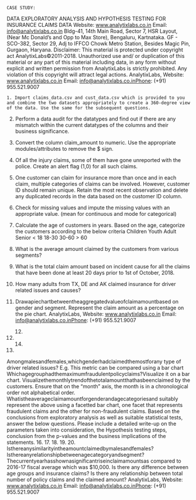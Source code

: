     CASE STUDY:
DATA EXPLORATORY ANALYSIS AND HYPOTHESIS TESTING FOR INSURANCE CLAIMS DATA
Website: www.analytixlabs.co.in Email: info@analytixlabs.co.in
   Bldg-41, 14th Main Road,
Sector 7, HSR Layout,
(Near Mc Donald’s and Opp to Max Store), Bengaluru, Kartnataka.
GF - SCO-382, Sector 29,
Adj to IFFCO Chowk Metro Station, Besides Magic Pin,
Gurgaon, Haryana.
Disclaimer: This material is protected under copyright act AnalytixLabs©2011-2018. Unauthorized use and/ or duplication of this material or any part of this material including data, in any form without explicit and written permission from AnalytixLabs is strictly prohibited. Any violation of this copyright will attract legal actions.
AnalytixLabs, Website: www.analytixlabs.co.in Email: info@analytixlabs.co.inPhone: (+91) 955.521.9007
   
    1. Import claims_data.csv and cust_data.csv which is provided to you and combine the two datasets appropriately to create a 360-degree view of the data. Use the same for the subsequent questions.
2. Perform a data audit for the datatypes and find out if there are any mismatch within the current datatypes of the columns and their business significance.
3. Convert the column claim_amount to numeric. Use the appropriate modules/attributes to remove the $ sign.
4. Of all the injury claims, some of them have gone unreported with the police. Create an alert flag (1,0) for all such claims.
5. One customer can claim for insurance more than once and in each claim, multiple categories of claims can be involved. However, customer ID should remain unique.
Retain the most recent observation and delete any duplicated records in the data based on the customer ID column.
6. Check for missing values and impute the missing values with an appropriate value. (mean for continuous and mode for categorical)
7. Calculate the age of customers in years. Based on the age, categorize the customers according to the below criteria
Children Youth Adult Senior
< 18 18-30 30-60 > 60
8. What is the average amount claimed by the customers from various segments?
9. What is the total claim amount based on incident cause for all the claims that have been done at least 20 days prior to 1st of October, 2018.
10. How many adults from TX, DE and AK claimed insurance for driver
related issues and causes?
11. Drawapiechartbetweentheaggregatedvalueofclaimamountbased
on gender and segment. Represent the claim amount as a percentage on the pie chart.
AnalytixLabs, Website: www.analytixlabs.co.in Email: info@analytixlabs.co.inPhone: (+91) 955.521.9007
   
    12.
13. 14.
15.
Amongmalesandfemales,whichgenderhadclaimedthemostforany type of driver related issues? E.g. This metric can be compared using a bar chart
Whichagegrouphadthemaximumfraudulentpolicyclaims?Visualize it on a bar chart.
Visualizethemonthlytrendofthetotalamountthathasbeenclaimed by the customers. Ensure that on the “month” axis, the month is in a chronological order not alphabetical order.
Whatistheaverageclaimamountforgenderandagecategoriesand suitably represent the above using a facetted bar chart, one facet that represents fraudulent claims and the other for non-fraudulent claims.
Based on the conclusions from exploratory analysis as well as suitable statistical tests, answer the below questions. Please include a detailed write-up on the parameters taken into consideration, the Hypothesis testing steps, conclusion from the p-values and the business implications of the statements.
16. 17. 18.
19. 20.
Isthereanysimilarityintheamountclaimedbymalesandfemales? Isthereanyrelationshipbetweenagecategoryandsegment? Thecurrentyearhasshownasignificantriseinclaimamountsas
compared to 2016-17 fiscal average which was $10,000.
Is there any difference between age groups and insurance claims?
Is there any relationship between total number of policy claims and the claimed amount?
AnalytixLabs, Website: www.analytixlabs.co.in Email: info@analytixlabs.co.inPhone: (+91) 955.521.9007
   
